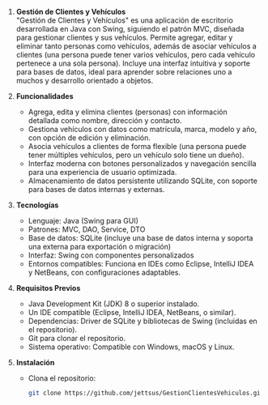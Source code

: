 1. **Gestión de Clientes y Vehículos**  
   "Gestión de Clientes y Vehículos" es una aplicación de escritorio desarrollada en Java con Swing, siguiendo el patrón MVC,
   diseñada para gestionar clientes y sus vehículos. Permite agregar, editar y eliminar tanto personas como vehículos, además de asociar vehículos a clientes
   (una persona puede tener varios vehículos, pero cada vehículo pertenece a una sola persona). Incluye una interfaz intuitiva y soporte para bases de datos,
   ideal para aprender sobre relaciones uno a muchos y desarrollo orientado a objetos.

3. **Funcionalidades**  
   - Agrega, edita y elimina clientes (personas) con información detallada como nombre, dirección y contacto.  
   - Gestiona vehículos con datos como matrícula, marca, modelo y año, con opción de edición y eliminación.  
   - Asocia vehículos a clientes de forma flexible (una persona puede tener múltiples vehículos, pero un vehículo solo tiene un dueño).  
   - Interfaz moderna con botones personalizados y navegación sencilla para una experiencia de usuario optimizada.  
   - Almacenamiento de datos persistente utilizando SQLite, con soporte para bases de datos internas y externas.

4. **Tecnologías**  
   - Lenguaje: Java (Swing para GUI)  
   - Patrones: MVC, DAO, Service, DTO  
   - Base de datos: SQLite (incluye una base de datos interna y soporta una externa para exportación o migración)  
   - Interfaz: Swing con componentes personalizados  
   - Entornos compatibles: Funciona en IDEs como Eclipse, IntelliJ IDEA y NetBeans, con configuraciones adaptables.

5. **Requisitos Previos**  
   - Java Development Kit (JDK) 8 o superior instalado.  
   - Un IDE compatible (Eclipse, IntelliJ IDEA, NetBeans, o similar).  
   - Dependencias: Driver de SQLite y bibliotecas de Swing (incluidas en el repositorio).  
   - Git para clonar el repositorio.  
   - Sistema operativo: Compatible con Windows, macOS y Linux.

6. **Instalación**  
   - Clona el repositorio:  
     ```bash
     git clone https://github.com/jettsus/GestionClientesVehiculos.git
